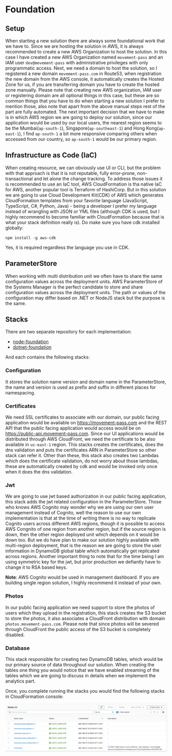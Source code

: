 # Foundation

## Setup

When starting a new solution there are always some foundational work that we have to. Since we are hosting the solution
in AWS, it is always recommended to create a new AWS Organization to host the solution. In this case I have created a
new AWS Organization named `movement-pass` and an IAM user `dev@movement-pass` with administrative privileges with only
programmatic access. Next, we need a domain to host the solution, so I registered a new domain `movement-pass.com` in
Route53, when registration the new domain from the AWS console, it automatically creates the Hosted Zone for us, if you
are transferring domain you have to create the hosted zone manually. Please note that creating new AWS organization, IAM
user or registering domain are all optional things in this case, but these are so common things that you have to do when
starting a new solution I prefer to mention those, also note that apart from the above manual steps rest of the part are
fully automated. The next important decision that we have to make is in which AWS region we are going to deploy our
solution, since our application would be used by our local users, the nearest region seems to be the
Mumbai(`ap-south-1`), Singapore(`ap-southeast-1`) and Hong Kong(`ap-east-1`), I find `ap-south-1` a bit more responsive
comparing others when accessed from our country, so `ap-south-1` would be our primary region.

## Infrastructure as Code (IaC)

When creating resource, we can obviously use UI or CLI, but the problem with that approach is that it is not reputable,
fully error-prone, non-transactional and let alone the change tracking. To address those issues it is recommended to use
an IaC tool, AWS CloudFormation is tha native IaC for AWS, another popular tool is Terraform of HashiCorp. But in this
solution we are going to use Cloud Development Kit(CDK) of AWS which generates CloudFormation templates from your
favorite language (JavaScript, TypeScript, C#, Python, Java) - being a developer I prefer my language instead of
wrangling with JSON or YML files (although CDK is used, but I highly recommend to become familiar with CloudFormation
because that is what your stack definition really is). Do make sure you have cdk installed globally:

```shell
npm install -g aws-cdk
```

Yes, it is required regardless the language you use in CDK.

## ParameterStore

When working with multi distribution unit we often have to share the same configuration values across the deployment
units. AWS ParameterStore of the Systems Manager is the perfect candidate to store and share configuration values across
the deployment units. The path or values of the configuration may differ based on .NET or NodeJS stack but the purpose
is the same.

## Stacks

There are two separate repository for each implementation:

* [node-foundation](https://github.com/movement-pass/node-foundation)
* [dotnet-foundation](https://github.com/movement-pass/dotnet-foundation)

And each contains the following stacks:

### Configuration

It stores the solution name version and domain name in the ParameterStore, the name and version is used as prefix and
suffix in different places for namespacing.

### Certificates

We need SSL certificates to associate with our domain, our public facing application would be available
on <https://movement-pass.com> and the REST API that the public facing application would access would be
on <https://public-api.movement-pass.com>. Since our UI applications would be distributed through AWS CloudFront, we
need the certificate to be also available in `us-east-1` region. This stacks creates the certificates, does the dns
validation and puts the certificates ARN in ParameterStore so other stack can refer it. Other than these, this stack
also creates two Lambdas which does the certificate validation, do not worry about those lambdas, these are
automatically created by cdk and would be invoked only once when it does the dns validation.

### Jwt

We are going to use jwt based authorization in our public facing application, this stack adds the jwt related
configuration in the ParameterStore. Those who knows AWS Cognito may wonder why we are using our own user management
instead of Cognito, well the reason to use our own implementation is that at the time of writing there is no way to
replicate Cognito users across different AWS regions, though it is possible to access AWS Congnito of one region from
another region, but if the source region is down, then the other region deployed unit which depends on it would be down
too. But we do have plan to make our solution highly available with multi-region deployment, that is the reason we are
going to store the user information in DynamoDB global table which automatically get replicated across regions. Another
important thing to note that for the time being I am using symmetric key for the jwt, but prior production we defiantly
have to change it to RSA based keys.

**Note**: AWS Cognito would be used in management dashboard. If you are building single region solution, I highly
recommend it instead of your own.

### Photos

In our public facing application we need support to store the photos of users which they upload in the registration,
this stack creates the S3 bucket to store the photos, it also associates a CloudFront distribution with
domain `photos.movement-pass.com`. Please note that since photos will be severed through CloudFront the public access of
the S3 bucket is completely disabled.

### Database

This stack responsible for creating two DynamoDB tables, which would be our primary source of data throughout our
solution. When creating the tables one thing you would notice that we have enabled streaming of the tables which we are
going to discuss in details when we implement the analytics part.

Once, you complete running the stacks you would find the following stacks in CloudFormation console:

![Stacks](media/cfn-foundation.png)
